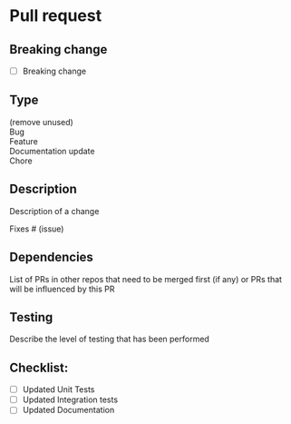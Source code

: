 # Pull request
## Breaking change
- [ ] Breaking change

## Type
(remove unused)</br>
Bug</br>
Feature</br>
Documentation update</br>
Chore</br>

## Description

Description of a change

Fixes # (issue)

## Dependencies
List of PRs in other repos that need to be merged first (if any) or PRs that will be influenced by this PR

## Testing

Describe the level of testing that has been performed

## Checklist:

- [ ] Updated Unit Tests
- [ ] Updated Integration tests
- [ ] Updated Documentation
